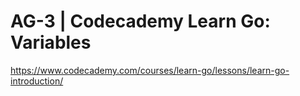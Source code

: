 # AG-3 | Codecademy Learn Go: Variables

https://www.codecademy.com/courses/learn-go/lessons/learn-go-introduction/
